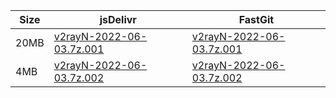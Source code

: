 |    Size   |     jsDelivr  | FastGit |
|  ---  |  ---  |  ---  |
| 20MB | [v2rayN-2022-06-03.7z.001](https://cdn.jsdelivr.net/gh/googleians/v2rayN-32@main/v2rayN-2022-06-03.7z.001) | [v2rayN-2022-06-03.7z.001](https://raw.fastgit.org/googleians/v2rayN-32/main/v2rayN-2022-06-03.7z.001) |
| 4MB | [v2rayN-2022-06-03.7z.002](https://cdn.jsdelivr.net/gh/googleians/v2rayN-32@main/v2rayN-2022-06-03.7z.002) | [v2rayN-2022-06-03.7z.002](https://raw.fastgit.org/googleians/v2rayN-32/main/v2rayN-2022-06-03.7z.002) |

